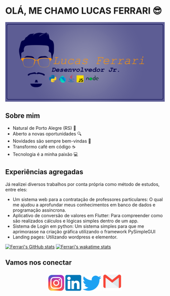 # OLÁ, ME CHAMO LUCAS FERRARI 😎

![banner principal](/imgs/banner.png)

## Sobre mim 

* Natural de Porto Alegre (RS) 📌
* Aberto a novas oportunidades 🔍
* Novidades são sempre bem-vindas 📖
* Transformo café em código ☕
* Tecnologia é a minha paixão 💻
 
## Experiências agregadas
 
Já realizei diversos trabalhos por conta própria como método de estudos, entre eles:
 

* Um sistema web para a contratação de professores particulares:
    O qual me ajudou a aprofundar meus conhecimentos em banco de dados e programação assíncrona.
* Aplicativo de conversão de valores em Flutter: 
    Para compreender como são realizados cálculos e lógicas simples dentro de um app. 
* Sistema de Login em python:
    Um sistema simples para que me aprimorasse na criação gráfica utilizando o framework PySimpleGUI
* Landing pages:
    Utilizando wordpress e elementor.

[![Ferrari's GitHub stats](https://github-readme-stats.vercel.app/api?username=ferrarilucas)](https://github.com/ferrarilucas)
[![Ferrari's wakatime stats](https://github-readme-stats.vercel.app/api/wakatime?username=ferrarilucas)](https://github.com/ferrarilucas)


## Vamos nos conectar
<div align = "center">
<a href = "https://instagram.com/ferrarilr" target="_blank"><img src = "/imgs/instagram-logo.png" width="50" /></a>
<a href = "https://www.linkedin.com/in/lucasferrarir/" target="_blank"><img src = "/imgs/linkedin.png" width="50" /></a>
<a href = "https://twitter.com/ferrarilr" target="_blank"><img src = "/imgs/twitter.png" width="60" /></a>
<a href = "mailto:ferrari.lucasr@gmail.com" target="_blank"><img src = "/imgs/email.png" width="60" /></a>
</div>
